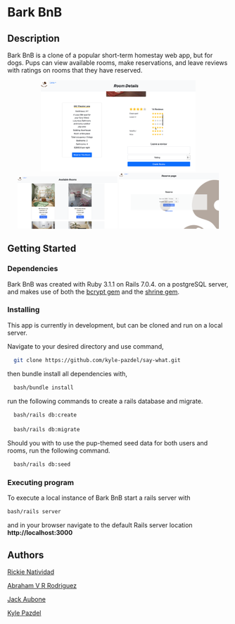 # Bark BnB


## Description

Bark BnB is a clone of a popular short-term homestay web app, but for dogs. Pups can view available rooms, make reservations, and leave reviews with ratings on rooms that they have reserved.

<p align="center" dir="center">
  <img src="https://github.com/kyle-pazdel/bark-bnb/blob/main/app/assets/images/leave-review.png" alt="Reveiws on a room listing with a four-star rating" width="70%" >
  <img src="https://github.com/kyle-pazdel/bark-bnb/blob/main/app/assets/images/rooms.png" alt="Home page with available rooms listed" width="45%" >
  <img src="https://github.com/kyle-pazdel/bark-bnb/blob/main/app/assets/images/reservation.png" alt="Room reservation page with date selectors" width="45%" >
</p>

## Getting Started

### Dependencies

Bark BnB was created with Ruby 3.1.1 on Rails 7.0.4. on a postgreSQL server, and makes use of both the [bcrypt gem](https://github.com/bcrypt-ruby/bcrypt-ruby) and the [shrine gem](https://github.com/shrinerb/shrine).


### Installing

This app is currently in development, but can be cloned and run on a local server.

Navigate to your desired directory and use command,
```bash
  git clone https://github.com/kyle-pazdel/say-what.git
```
then bundle install all dependencies with,
```bash
  bash/bundle install
```

run the following commands to create a rails database and migrate.
```bash
  bash/rails db:create

  bash/rails db:migrate
```

Should you with to use the pup-themed seed data for both users and rooms, run the following command.
```bash
  bash/rails db:seed
```

### Executing program

To execute a local instance of Bark BnB start a rails server with
```bash
bash/rails server
```
and in your browser navigate to the default Rails server location **http://localhost:3000**



## Authors

<p>
  <a href="https://github.com/Rickienatividad">Rickie Natividad</a>

  <a href="https://github.com/avrrodriguez">Abraham V R Rodriguez</a>

  <a href="https://github.com/jackaubone">Jack Aubone</a>

  <a href="https://github.com/kyle-pazdel">Kyle Pazdel</a>
</p>
